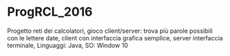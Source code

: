 # ProgRCL_2016
Progetto reti dei calcolatori,
gioco client/server: trova più parole possibili con le lettere date,
client con interfaccia grafica semplice,
server interfaccia terminale,
Linguaggi: Java,
SO: Window 10
